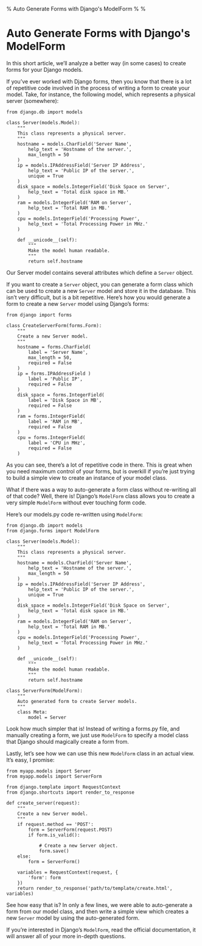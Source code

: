 % Auto Generate Forms with Django's ModelForm
%
%

Auto Generate Forms with Django's ModelForm
===========================================

In this short article, we’ll analyze a better way (in some cases) to
create forms for your Django models.

If you’ve ever worked with Django forms, then you know that there is a
lot of repetitive code involved in the process of writing a form to
create your model. Take, for instance, the following model, which
represents a physical server (somewhere):

    from django.db import models

    class Server(models.Model):
        """
        This class represents a physical server.
        """
        hostname = models.CharField('Server Name',
            help_text = 'Hostname of the server.',
            max_length = 50
        )
        ip = models.IPAddressField('Server IP Address',
            help_text = 'Public IP of the server.',
            unique = True
        )
        disk_space = models.IntegerField('Disk Space on Server',
            help_text = 'Total disk space in MB.'
        )
        ram = models.IntegerField('RAM on Server',
            help_text = 'Total RAM in MB.'
        )
        cpu = models.IntegerField('Processing Power',
            help_text = 'Total Processing Power in MHz.'
        )

        def __unicode__(self):
            """
            Make the model human readable.
            """
            return self.hostname

Our Server model contains several attributes which define a `Server`
object.

If you want to create a `Server` object, you can generate a form class
which can be used to create a new `Server` model and store it in the
database. This isn’t very difficult, but is a bit repetitive. Here’s how
you would generate a form to create a new `Server` model using Django’s
forms:

    from django import forms

    class CreateServerForm(forms.Form):
        """
        Create a new Server model.
        """
        hostname = forms.CharField(
            label = 'Server Name',
            max_length = 50,
            required = False
        )
        ip = forms.IPAddressField )
            label = 'Public IP',
            required = False
        )
        disk_space = forms.IntegerField(
            label = 'Disk Space in MB',
            required = False
        )
        ram = forms.IntegerField(
            label = 'RAM in MB',
            required = False
        )
        cpu = forms.IntegerField(
            label = 'CPU in MHz',
            required = False
        )

As you can see, there’s a lot of repetitive code in there. This is great
when you need maximum control of your forms, but is overkill if you’re
just trying to build a simple view to create an instance of your model
class.

What if there was a way to auto-generate a form class without re-writing
all of that code? Well, there is! Django’s `ModelForm` class allows you
to create a very simple `ModelForm` without ever touching form code.

Here’s our models.py code re-written using `ModelForm`:

    from django.db import models
    from django.forms import ModelForm

    class Server(models.Model):
        """
        This class represents a physical server.
        """
        hostname = models.CharField('Server Name',
            help_text = 'Hostname of the server.',
            max_length = 50
        )
        ip = models.IPAddressField('Server IP Address',
            help_text = 'Public IP of the server.',
            unique = True
        )
        disk_space = models.IntegerField('Disk Space on Server',
            help_text = 'Total disk space in MB.'
        )
        ram = models.IntegerField('RAM on Server',
            help_text = 'Total RAM in MB.'
        )
        cpu = models.IntegerField('Processing Power',
            help_text = 'Total Processing Power in MHz.'
        )

        def __unicode__(self):
            """
            Make the model human readable.
            """
            return self.hostname

    class ServerForm(ModelForm):
        """
        Auto generated form to create Server models.
        """
        class Meta:
            model = Server

Look how much simpler that is! Instead of writing a forms.py file, and
manually creating a form, we just use `ModelForm` to specify a model
class that Django should magically create a form from.

Lastly, let’s see how we can use this new `ModelForm` class in an actual
view. It’s easy, I promise:

    from myapp.models import Server
    from myapp.models import ServerForm

    from django.template import RequestContext
    from django.shortcuts import render_to_response

    def create_server(request):
        """
        Create a new Server model.
        """
        if request.method == 'POST':
            form = ServerForm(request.POST)
            if form.is_valid():

                # Create a new Server object.
                form.save()
        else:
            form = ServerForm()

        variables = RequestContext(request, {
            'form': form
        })
        return render_to_response('path/to/template/create.html', variables)

See how easy that is? In only a few lines, we were able to auto-generate
a form from our model class, and then write a simple view which creates
a new `Server` model by using the auto-generated form.

If you’re interested in Django’s `ModelForm`, read the official
documentation, it will answer all of your more in-depth questions.
